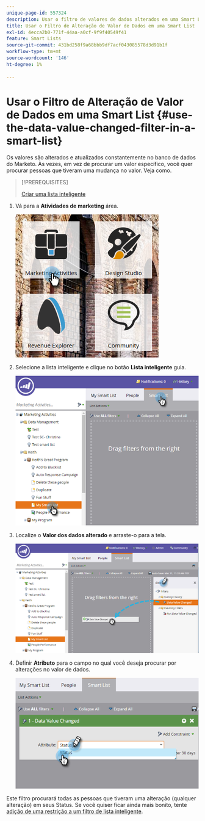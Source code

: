 ```yaml
---
unique-page-id: 557324
description: Usar o filtro de valores de dados alterados em uma Smart List - Documentação do Marketo - Documentação do produto
title: Usar o Filtro de Alteração de Valor de Dados em uma Smart List
exl-id: 4ecca2b0-771f-44aa-a0cf-9f9f40549f41
feature: Smart Lists
source-git-commit: 431bd258f9a68bbb9df7acf043085578d3d91b1f
workflow-type: tm+mt
source-wordcount: '146'
ht-degree: 1%

---
```


# Usar o Filtro de Alteração de Valor de Dados em uma Smart List {#use-the-data-value-changed-filter-in-a-smart-list}

Os valores são alterados e atualizados constantemente no banco de dados do Marketo. Às vezes, em vez de procurar um valor específico, você quer procurar pessoas que tiveram uma mudança no valor. Veja como.

>[!PREREQUISITES]
>
>[Criar uma lista inteligente](/help/marketo/product-docs/core-marketo-concepts/smart-lists-and-static-lists/creating-a-smart-list/create-a-smart-list.md)

1. Vá para a **Atividades de marketing** área.

   ![](assets/ma.png)

1. Selecione a lista inteligente e clique no botão **Lista inteligente** guia.

   ![](assets/two-1.png)

1. Localize o **Valor dos dados alterado** e arraste-o para a tela.

   ![](assets/three-1.png)

1. Definir **Atributo** para o campo no qual você deseja procurar por alterações no valor de dados.

   ![](assets/four.png)

Este filtro procurará todas as pessoas que tiveram uma alteração (qualquer alteração) em seus Status. Se você quiser ficar ainda mais bonito, tente [adição de uma restrição a um filtro de lista inteligente](/help/marketo/product-docs/core-marketo-concepts/smart-lists-and-static-lists/using-smart-lists/add-a-constraint-to-a-smart-list-filter.md).
